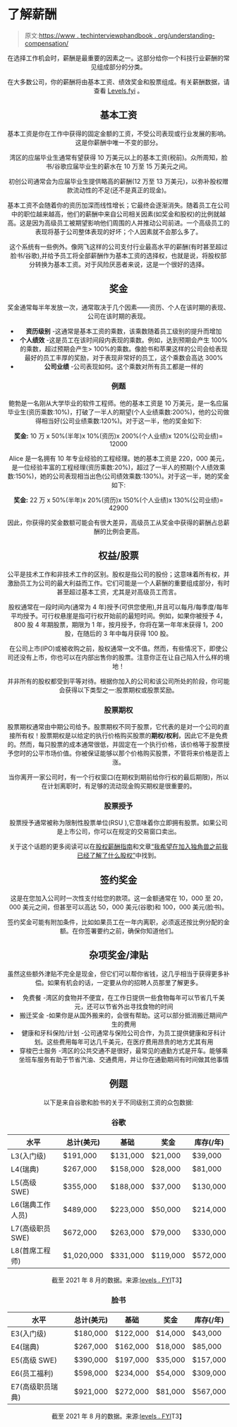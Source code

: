 # 了解薪酬

> 原文:[https://www . techinterviewphandbook . org/understanding-compensation/](https://www.techinterviewhandbook.org/understanding-compensation/)

<header>

在选择工作机会时，薪酬是最重要的因素之一。这部分给你一个科技行业薪酬的常见组成部分的分类。

在大多数公司，你的薪酬将由基本工资、绩效奖金和股票组成。有关薪酬数据，请查看 [Levels.fyi](https://www.levels.fyi?ref=TechInterviewHandbook&utm_source=techinterviewhandbook&utm_medium=referral&utm_content=website_negotiation) 。

## 基本工资[](#base-salary "Direct link to heading")

基本工资是你在工作中获得的固定金额的工资，不受公司表现或行业发展的影响。这是你薪酬中唯一不变的部分。

湾区的应届毕业生通常有望获得 10 万美元以上的基本工资(税前)。众所周知，脸书/谷歌应届毕业生的薪水在 10 万至 15 万美元之间。

初创公司通常会为应届毕业生提供略高的薪酬(12 万至 13 万美元)，以弥补股权赠款流动性的不足(还不是真正的现金)。

基本工资不会随着你的资历加深而线性增长；它最终会逐渐消失。随着员工在公司中的职位越来越高，他们的薪酬中来自公司相关因素(如奖金和股权)的比例就越高。这是因为高级员工被期望影响他们周围的人并推动公司前进。一个高级员工的表现将基于公司整体表现的好坏；个人因素就不会那么多了。

这个系统有一些例外。像网飞这样的公司支付行业最高水平的薪酬(有时甚至超过脸书/谷歌),并给予员工将全部薪酬作为基本工资的选择权，也就是说，将股权部分转换为基本工资。对于风险厌恶者来说，这是一个很好的选择。

## 奖金[](#bonus "Direct link to heading")

奖金通常每半年发放一次，通常取决于几个因素——资历、个人在该时期的表现、公司在该时期的表现。

*   **资历级别** -这通常是基本工资的乘数，该乘数随着员工级别的提升而增加
*   **个人绩效** -这是员工在该时间段内表现的乘数。例如，达到预期会产生 100%的乘数，超过预期会产生> 100%的乘数。像脸书和苹果这样的公司会给表现最好的员工丰厚的奖励，对于表现非常好的员工，这个乘数会高达 300%
*   **公司业绩** -公司表现如何。这个乘数对所有员工都是一样的

### 例题[](#examples "Direct link to heading")

鲍勃是一名刚从大学毕业的软件工程师。他的基本工资是 10 万美元，是一名应届毕业生(资历乘数:10%)，打破了一半人的期望(个人业绩乘数:200%)，他的公司做得相当好(公司业绩乘数:120%)。对于这一半，他的奖金如下:

**奖金:** 10 万 x 50%(半年)x 10%(资历)x 200%(个人业绩)x 120%(公司业绩)= 12000

Alice 是一名拥有 10 年专业经验的工程经理。她的基本工资是 220，000 美元，是一位经验丰富的工程经理(资历乘数:20%)，超过了一半人的预期(个人绩效乘数:150%)，她的公司表现相当出色(公司绩效乘数:130%)。对于这一半，她的奖金如下:

**奖金:** 22 万 x 50%(半年)x 20%(资历)x 150%(个人业绩)x 130%(公司业绩)= 42900

因此，你获得的奖金数额可能会有很大差异，高级员工从奖金中获得的薪酬占总薪酬的比例会更高。

## 权益/股票[](#equitystocks "Direct link to heading")

公平是技术工作和非技术工作的区别。股权是指公司的股份；这意味着所有权，并激励员工为公司的最大利益而工作。它们可能是一个人薪酬的重要组成部分，有时甚至超过基本工资，尤其是对高级员工而言。

股权通常在一段时间内(通常为 4 年)授予(可供您使用),并且可以每月/每季度/每年平均授予。可行权悬崖是指可行权开始前的最短时间。例如，如果你被授予 4，800 股 4 年期股票，期限为 1 年，按月授予，你将在第一年年末获得 1，200 股，在随后的 3 年中每月获得 100 股。

在公司上市(IPO)或被收购之前，股权通常一文不值。然而，有些情况下，即使公司还没有上市，你也可以在内部出售你的股票。注意你正在让自己陷入什么样的境地！

并非所有的股权都受到平等对待。根据你加入的公司和该公司所处的阶段，你可能会获得以下类型之一:股票期权或股票奖励。

### 股票期权[](#stock-options "Direct link to heading")

股票期权通常由中期公司给予。股票期权不同于股票，它代表的是对一个公司的直接所有权！股票期权是以给定的执行价格购买股票的**期权/权利**，因此它不是免费的。然而，每只股票的成本通常很低，并固定在一个执行价格，该价格等于股票授予您时的公平市场价值。你被保证能够以那个价格购买股票，不管将来价格是否上涨。

当你离开一家公司时，有一个行权窗口(在期权到期前给你行权的最后期限)，所以在计划离职时，有足够的流动现金购买期权是很重要的。

### 股票授予[](#stock-grants "Direct link to heading")

股票授予通常被称为限制性股票单位(RSU ),它意味着你立即拥有股票。如果公司是上市公司，你可以在规定的交易窗口卖出。

关于这个话题的更多阅读可以在[股权薪酬指南](https://github.com/jlevy/og-equity-compensation)和文章[“我希望在加入独角兽之前我已经了解了什么股权”](https://gist.github.com/yossorion/4965df74fd6da6cdc280ec57e83a202d)中找到。

## 签约奖金[](#signing-bonus "Direct link to heading")

这是在您加入公司时一次性支付给您的款项。这一金额通常在 10，000 至 20，000 美元之间，但甚至可以高达 50，000 美元(谷歌)和 100，000 美元(脸书)。

签约奖金可能有附加条件，比如如果员工在一年内离职，必须返还按比例分配的金额。在你签署要约之前，确保你知道他们。

## 杂项奖金/津贴[](#misc-bonusesperks "Direct link to heading")

虽然这些额外津贴不完全是现金，但它们可以帮你省钱，这几乎相当于获得更多补偿。如果有机会的话，一定要从你的招聘人员那里了解更多。

*   免费餐 -湾区的食物并不便宜，在工作日提供一些食物每年可以节省几千美元，还可以节省外出寻找食物的时间
*   搬迁奖金 -如果你是从国外搬来的，会很有帮助。这可以部分抵消搬迁期间产生的费用
*   健康和牙科保险/计划 -公司通常与保险公司合作，为员工提供健康和牙科计划。这些费用每年可达几千美元，在医疗费用昂贵的地方尤其有用
*   穿梭巴士服务 -湾区的公共交通不是很好，最常见的通勤方式是开车。能够乘坐班车服务有助于节省汽油、交通费用，并让你在通勤期间有时间做其他事情

## 例题[](#examples-1 "Direct link to heading")

以下是来自谷歌和脸书的关于不同级别工资的众包数据:

### 谷歌[](#google "Direct link to heading")

| 水平 | 总计(美元) | 基础 | 奖金 | 库存(/年) |
| --- | --- | --- | --- | --- |
| L3(入门级) | $191,000 | $131,000 | $21,000 | $39,000 |
| L4(瑞典) | $267,000 | $158,000 | $28,000 | $81,000 |
| L5(高级 SWE) | $355,000 | $188,000 | $37,000 | $130,000 |
| L6(瑞典工作人员) | $489,000 | $223,000 | $50,000 | $214,000 |
| L7(高级职员 SWE) | $672,000 | $263,000 | $79,000 | $330,000 |
| L8(首席工程师) | $1,020,000 | $331,000 | $119,000 | $572,000 |

截至 2021 年 8 月的数据。来源:[levels . FYI](https://www.levels.fyi/company/Google/salaries/Software-Engineer/?ref=TechInterviewHandbook&utm_source=techinterviewhandbook&utm_medium=referral&utm_content=website_negotiation)T3】

### 脸书[](#facebook "Direct link to heading")

| 水平 | 总计(美元) | 基础 | 奖金 | 库存(/年) |
| --- | --- | --- | --- | --- |
| E3(入门级) | $180,000 | $122,000 | $14,000 | $43,000 |
| E4(瑞典) | $267,000 | $162,000 | $18,000 | $85,000 |
| E5(高级 SWE) | $390,000 | $197,000 | $35,000 | $157,000 |
| E6(员工福利) | $598,000 | $234,000 | $54,000 | $309,000 |
| E7(高级职员瑞典) | $921,000 | $272,000 | $81,000 | $567,000 |

截至 2021 年 8 月的数据。来源:[levels . FYI](https://www.levels.fyi/company/Facebook/salaries/Software-Engineer/?ref=TechInterviewHandbook&utm_source=techinterviewhandbook&utm_medium=referral&utm_content=website_negotiation)T3】

</header>